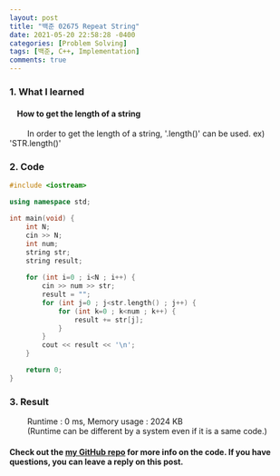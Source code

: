 ```yaml
---
layout: post
title: "백준 02675 Repeat String"
date: 2021-05-20 22:58:28 -0400
categories: [Problem Solving]
tags: [백준, C++, Implementation]
comments: true
---
```


### 1. What I learned
#### &nbsp;&nbsp;&nbsp;&nbsp;How to get the length of a string
&nbsp;&nbsp;&nbsp;&nbsp;&nbsp;&nbsp;&nbsp;&nbsp;In order to get the length of a string, '.length()' can be used. ex) 'STR.length()'  

### 2. Code
```cpp
#include <iostream>

using namespace std;

int main(void) {
    int N;
    cin >> N;
    int num;
    string str;
    string result;
    
    for (int i=0 ; i<N ; i++) {
        cin >> num >> str;
        result = "";
        for (int j=0 ; j<str.length() ; j++) {
            for (int k=0 ; k<num ; k++) {
                result += str[j];
            }
        }
        cout << result << '\n';
    }

    return 0;
}
```

### 3. Result
&nbsp;&nbsp;&nbsp;&nbsp;&nbsp;&nbsp;&nbsp;&nbsp;Runtime : 0 ms, Memory usage : 2024 KB  
&nbsp;&nbsp;&nbsp;&nbsp;&nbsp;&nbsp;&nbsp;&nbsp;(Runtime can be different by a system even if it is a same code.)

#### Check out the [my GitHub repo][hyuk-gh] for more info on the code. If you have questions, you can leave a reply on this post.
[hyuk-gh]: https://github.com/dlgur1994/StudyAlgorithms
